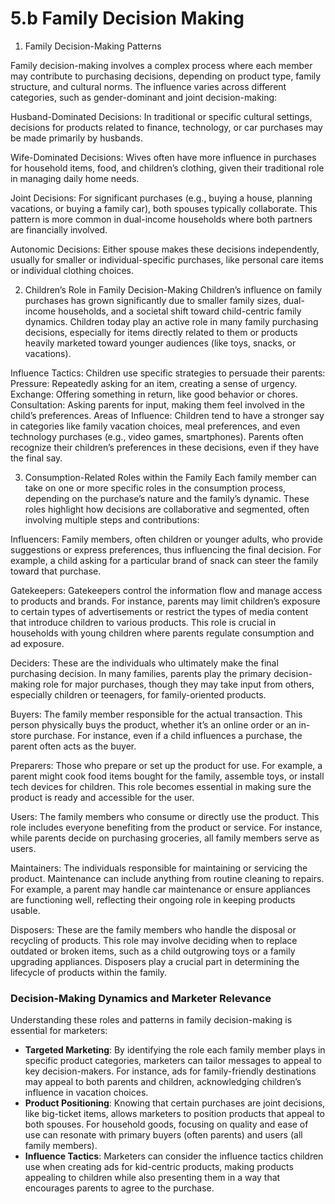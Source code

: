 # 5.b Family Decision Making

1. Family Decision-Making Patterns

Family decision-making involves a complex process where each member may contribute to purchasing decisions, depending on product type, family structure, and cultural norms. The influence varies across different categories, such as gender-dominant and joint decision-making:

Husband-Dominated Decisions: In traditional or specific cultural settings, decisions for products related to finance, technology, or car purchases may be made primarily by husbands.

Wife-Dominated Decisions: Wives often have more influence in purchases for household items, food, and children’s clothing, given their traditional role in managing daily home needs.

Joint Decisions: For significant purchases (e.g., buying a house, planning vacations, or buying a family car), both spouses typically collaborate. This pattern is more common in dual-income households where both partners are financially involved.

Autonomic Decisions: Either spouse makes these decisions independently, usually for smaller or individual-specific purchases, like personal care items or individual clothing choices.

2. Children’s Role in Family Decision-Making
Children’s influence on family purchases has grown significantly due to smaller family sizes, dual-income households, and a societal shift toward child-centric family dynamics. Children today play an active role in many family purchasing decisions, especially for items directly related to them or products heavily marketed toward younger audiences (like toys, snacks, or vacations).

Influence Tactics: Children use specific strategies to persuade their parents:
Pressure: Repeatedly asking for an item, creating a sense of urgency.
Exchange: Offering something in return, like good behavior or chores.
Consultation: Asking parents for input, making them feel involved in the child’s preferences.
Areas of Influence: Children tend to have a stronger say in categories like family vacation choices, meal preferences, and even technology purchases (e.g., video games, smartphones). Parents often recognize their children’s preferences in these decisions, even if they have the final say.

3. Consumption-Related Roles within the Family
Each family member can take on one or more specific roles in the consumption process, depending on the purchase’s nature and the family’s dynamic. These roles highlight how decisions are collaborative and segmented, often involving multiple steps and contributions:

Influencers: Family members, often children or younger adults, who provide suggestions or express preferences, thus influencing the final decision. For example, a child asking for a particular brand of snack can steer the family toward that purchase.

Gatekeepers: Gatekeepers control the information flow and manage access to products and brands. For instance, parents may limit children’s exposure to certain types of advertisements or restrict the types of media content that introduce children to various products. This role is crucial in households with young children where parents regulate consumption and ad exposure.

Deciders: These are the individuals who ultimately make the final purchasing decision. In many families, parents play the primary decision-making role for major purchases, though they may take input from others, especially children or teenagers, for family-oriented products.

Buyers: The family member responsible for the actual transaction. This person physically buys the product, whether it’s an online order or an in-store purchase. For instance, even if a child influences a purchase, the parent often acts as the buyer.

Preparers: Those who prepare or set up the product for use. For example, a parent might cook food items bought for the family, assemble toys, or install tech devices for children. This role becomes essential in making sure the product is ready and accessible for the user.

Users: The family members who consume or directly use the product. This role includes everyone benefiting from the product or service. For instance, while parents decide on purchasing groceries, all family members serve as users.

Maintainers: The individuals responsible for maintaining or servicing the product. Maintenance can include anything from routine cleaning to repairs. For example, a parent may handle car maintenance or ensure appliances are functioning well, reflecting their ongoing role in keeping products usable.

Disposers: These are the family members who handle the disposal or recycling of products. This role may involve deciding when to replace outdated or broken items, such as a child outgrowing toys or a family upgrading appliances. Disposers play a crucial part in determining the lifecycle of products within the family.


### Decision-Making Dynamics and Marketer Relevance
Understanding these roles and patterns in family decision-making is essential for marketers:

   - **Targeted Marketing**: By identifying the role each family member plays in specific product categories, marketers can tailor messages to appeal to key decision-makers. For instance, ads for family-friendly destinations may appeal to both parents and children, acknowledging children’s influence in vacation choices.
   - **Product Positioning**: Knowing that certain purchases are joint decisions, like big-ticket items, allows marketers to position products that appeal to both spouses. For household goods, focusing on quality and ease of use can resonate with primary buyers (often parents) and users (all family members).
   - **Influence Tactics**: Marketers can consider the influence tactics children use when creating ads for kid-centric products, making products appealing to children while also presenting them in a way that encourages parents to agree to the purchase.
